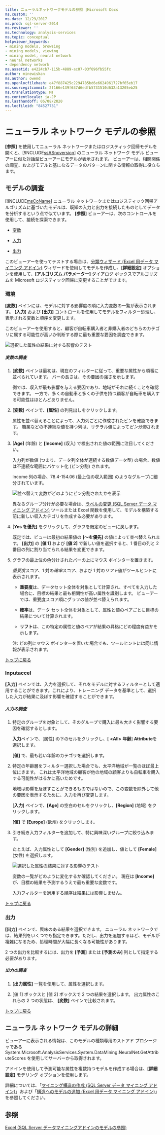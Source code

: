 ```yaml
---
title: ニューラルネットワークモデルの参照 |Microsoft Docs
ms.custom: ''
ms.date: 12/29/2017
ms.prod: sql-server-2014
ms.reviewer: ''
ms.technology: analysis-services
ms.topic: conceptual
helpviewer_keywords:
- mining models, browsing
- mining models, viewing
- mining model, neural network
- neural networks
- dependency network
ms.assetid: e4224cb7-115b-4889-ac07-03f096fb55fc
author: minewiskan
ms.author: owend
ms.openlocfilehash: e47f887425c2294785bd6e6624961727bf65eb17
ms.sourcegitcommit: 2f166e139f637d6edfb5731510d632a13205eb25
ms.translationtype: MT
ms.contentlocale: ja-JP
ms.lasthandoff: 06/08/2020
ms.locfileid: "84527731"
---
```

# <a name="browsing-a-neural-network-model"></a>ニューラル ネットワーク モデルの参照
  **[参照]** を使用してニューラル ネットワークまたはロジスティック回帰モデルを開くと、[!INCLUDE[ssASnoversion](../includes/ssasnoversion-md.md)] のニューラル ネットワーク モデル ビューアーに似た対話型ビューアーにモデルが表示されます。 ビューアーは、相関関係の調査、およびモデルと基になるデータのパターンに関する情報の取得に役立ちます。

##  <a name="explore-the-model"></a><a name="BKMK_Tabs"></a>モデルの調査
 [!INCLUDE[msCoName](../includes/msconame-md.md)] ニューラル ネットワークまたはロジスティック回帰アルゴリズムに基づいたモデルは、既知の入力と出力を接続したものとしてデータを分析するという点で似ています。 **[参照]** ビューアーは、次のコントロールを使用して、接続を探索できます。

-   [変数](#BKMK_Variables)

-   [入力](#BKMK_Inputs)

-   [出力](#BKMK_Outputs)

 このビューアーを使ってテストする場合は、[分類ウィザード &#40;Excel 用データ マイニング アドイン&#41;](classify-wizard-data-mining-add-ins-for-excel.md) ウィザードを使用してモデルを作成し、**[詳細設定]** オプションを使用して、**[アルゴリズム パラメーター]** ダイアログ ボックスでアルゴリズムを Microsoft ロジスティック回帰に変更することができます。

###  <a name="variables"></a><a name="BKMK_Variables"></a>環境
 **[変数]** ペインには、モデルに対する影響度の順に入力変数の一覧が表示されます。 **[入力]** および **[出力]** コントロールを使用してモデルをフィルター処理し、表示される変数と順序を変更します。

 このビューアーを使用すると、顧客が自転車購入者と非購入者のどちらのカテゴリに属する可能性が高いか判断する際に最も重要な要因を調査できます。

 ![選択した属性の結果に対する影響のテスト](media/dm13-neuralnet-agebuyer1.gif "選択した属性の結果に対する影響のテスト")

##### <a name="explore-variables"></a>変数の調査

1.  **[変数]** ペインは最初は、現在のフィルターに従って、重要な属性から順番に並べられています。 バーの長さは、その要因の強さを示します。

     例では、収入が最も影響を与える要因であり、地域がそれに続くことを確認できます。 一方で、多くの自動車と多くの子供を持つ顧客が自転車を購入する可能性はほとんどありません。

2.  **[変数]** ペインで、**[属性]** の列見出しをクリックします。

     属性を並べ替えることによって、入力列ごとに作成されたビンを確認できます。 職業などの不連続な値を持つ列は、リテラル値によって*ビン分割*されます。

3.  **[Age]** (年齢) と **[Income]** (収入) で検出された値の範囲に注目してください。

     入力列が数値 (つまり、データ列全体が連続する数値データ型) の場合、数値は不連続な範囲にバケット化 (ビン分割) されます。

     Income 列の場合、78.4-154.06 (最上位の収入範囲) のようなグループに細分されています。

     ![並べ替えて変数がどのようにビン分割されたかを表示](media/dm13-nn-bucketing-variables.gif "並べ替えて変数がどのようにビン分割されたかを表示")

     異なるグループ分けが必要な場合は、[ラベルの変更 &#40;SQL Server データ マイニング アドイン&#41;](relabel-sql-server-data-mining-add-ins.md) ツールまたは Excel 関数を使用して、モデルを構築する前に新しい収入カテゴリを作成する必要があります。

4.  **[Yes を優先]** をクリックして、グラフを既定のビューに戻します。

     既定では、ビューは最初の結果値の **[～を優先]** の値によって並べ替えられます。 **[出力]** の **[値 1]** および **[値 2]** で新しい値を選択すると、1 番目の列と 2 番目の列に割り当てられる結果を変更できます。

5.  グラフの最上位の色分けされたバーの上にマウス ポインターを置きます。

     *重要度*スコア、1 対の*確率*スコア、および 1 対の*リフト*値がツールヒントに表示されます。

    -   **重要度**は、データセット全体を対象として計算され、すべてを入力した場合に、目標の結果と最も相関性が高い属性を識別します。 ビューアーでは、重要度スコア順にグラフの値が並べ替えられます。

    -   **確率**は、データ セット全体を対象として、属性と値のペアごとに目標の結果について計算されます。

    -   **リフト**は、この特定の属性と値のペアが結果の昇格にどの程度有益かを示します。

     注: どの列にマウス ポインターを置いた場合でも、ツールヒントには同じ情報が表示されます。

 [トップに戻る](#BKMK_Tabs)

###  <a name="inputs"></a><a name="BKMK_Inputs"></a>Inputaccel
 **[入力]** ペインでは、入力を選択して、それをモデルに対するフィルターとして適用することができます。これにより、トレーニング データを基準として、選択した入力が結果に及ぼす影響を確認することができます。

##### <a name="explore-inputs"></a>入力の調査

1.  特定のグループを対象として、そのグループで購入に最も大きく影響する要因を確認するとします。

     **入力**ペインで、[属性] の下のセルをクリックし、[ **\<All>** **年齢**] **Attribute**を選択します。

     **[値]** で、最も若い年齢のカテゴリを選択します。

2.  特定の年齢層をフィルター選択した場合でも、太平洋地域が一覧のほぼ最上位にきます。 これは太平洋地域の顧客が他の地域の顧客よりも自転車を購入する可能性がはるかに高いためです。

     地域は影響を及ぼすことができるものではないので、この変数を除外して他の要因を表示するために、入力を再び変更します。

     **[入力]** ペインで、**[Age]** の空白のセルをクリックし、**[Region]** (地域) をクリックします。

     **[値]** で **[Europe]** (欧州) をクリックします。

3.  引き続き入力フィルターを追加して、特に興味深いグループに絞り込みます。

     たとえば、入力属性として **[Gender]** (性別) を追加し、値として **[Female]** (女性) を選択します。

     ![選択した属性の結果に対する影響のテスト](media/dm13-neuralnet-agebuyer2.gif "選択した属性の結果に対する影響のテスト")

     変数の一覧がどのように変化するか確認してください。 現在は **[Income]** が、目標の結果を予測するうえで最も重要な変数です。

     入力フィルターを適用する順序は結果には影響しません。

 [トップに戻る](#BKMK_Tabs)

###  <a name="outputs"></a><a name="BKMK_Outputs"></a>出力
 **[出力]** ペインで、興味のある結果を選択できます。 ニューラル ネットワークでは、結果列をいくつでも指定できます。ただし、出力を追加するほど、モデルが複雑になるため、処理時間が大幅に長くなる可能性があります。

 2 つの出力を比較するには、出力を **[予測]** または **[予測のみ]** 列として指定する必要があります。

##### <a name="explore-outputs"></a>出力の調査

1.  **[出力属性]** 一覧を使用して、属性を選択します。

2.  [値 1] ボックスと [値 2] ボックスで 2 つの結果を選択します。 出力属性のこれらの 2 つの状態は、 **[変数]** ペインで比較されます。

 [トップに戻る](#BKMK_Tabs)

## <a name="more-about-neural-network-models"></a>ニューラル ネットワーク モデルの詳細
 ビューアーに表示される情報は、このモデルの種類専用のストアド プロシージャである System.Microsoft.AnalysisServices.System.DataMining.NeuralNet.GetAttributeScores を使用してサーバーから取得されます。

 アドインを使用して予測可能な属性を複数持つモデルを作成する場合は、**[詳細設定]** モデリング オプションを使用します。

 詳細については、「[マイニング構造の作成 &#40;SQL Server データ マイニング アドイン&#41;](create-mining-structure-sql-server-data-mining-add-ins.md)」および「[構造へのモデルの追加 &#40;Excel 用データ マイニング アドイン&#41;](add-model-to-structure-data-mining-add-ins-for-excel.md)」を参照してください。

## <a name="see-also"></a>参照
 [Excel &#40;SQL Server データマイニングアドインのモデルの参照&#41;](browsing-models-in-excel-sql-server-data-mining-add-ins.md)


